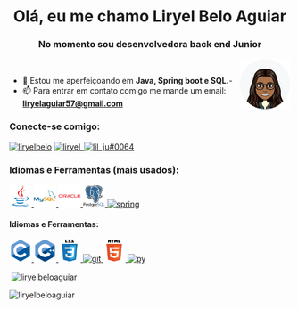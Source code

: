 <h1 align="center">Olá, eu me chamo Liryel Belo Aguiar</h1><h3 align="center">No momento sou desenvolvedora back end Junior</h3>

<img width="18%" align="right" src="https://github.com/liryelbeloaguiar/Avatar_Do_Github/blob/main/20048676-101701039567_1-s5-v1.png" >
</br>


- 🌱 Estou me aperfeiçoando em **Java, Spring boot e SQL.**- 
- 📫 Para entrar em contato comigo me mande um email: **liryelaguiar57@gmail.com**



<h3 align="left">Conecte-se comigo: </h3>
<p align="left">
<a href="https://linkedin.com/in/liryelbelo" target="blank"><img align="center" src="https://raw.githubusercontent.com/rahuldkjain/github-profile-readme-generator/master/src/images/icons/Social/linked-in-alt.svg" alt="liryelbelo" height="30" width="40" /></a>
<a href="https://instagram.com/liryel_" target="blank"><img align="center" src="https://raw.githubusercontent.com/rahuldkjain/github-profile-readme-generator/master/src/images/icons/Social/instagram.svg" alt="liryel_" height="30" width="40" /></a><a href="https://discord.gg/lil_ju#0064" target="blank"><img align="center" src="https://raw.githubusercontent.com/rahuldkjain/github-profile-readme-generator/master/src/images/icons/Social/discord.svg" alt="lil_ju#0064" height="30" width="40" /></a>

</p>

<h3 align="left">Idiomas e Ferramentas (mais usados):</h3>
<a href="https://www.java.com" target="_blank" rel="noreferrer"> <img src="https://raw.githubusercontent.com/devicons/devicon/master/icons/java/java-original.svg" alt="java" width="40" height="40"/> </a> <a href="https://www.mysql.com/" target="_blank" rel="noreferrer"> <img src="https://raw.githubusercontent.com/devicons/devicon/master/icons/mysql/mysql-original-wordmark.svg" alt="mysql" width="40" height="40"/> </a> <a href="https://www.oracle.com/" target="_blank" rel="noreferrer"> <img src="https://raw.githubusercontent.com/devicons/devicon/master/icons/oracle/oracle-original.svg" alt="oracle" width="40" height="40"/> </a> <a href="https://www.postgresql.org" target="_blank" rel="noreferrer"> <img src="https://raw.githubusercontent.com/devicons/devicon/master/icons/postgresql/postgresql-original-wordmark.svg" alt="postgresql" width="40" height="40"/> </a> <a href="https://spring.io/" target="_blank" rel="noreferrer"> <img src="https://www.vectorlogo.zone/logos/springio/springio-icon.svg" alt="spring" width="40" height="40"/> </a>
</p>

<h4 align="left">Idiomas e Ferramentas:</h4>
<p align="left"> <a href="https://www.cprogramming.com/" target="_blank" rel="noreferrer"> <img src="https://raw.githubusercontent.com/devicons/devicon/master/icons/c/c-original.svg" alt="c" width="40" height="40"/> </a> <a href="https://www.w3schools.com/cpp/" target="_blank" rel="noreferrer"> <img src="https://raw.githubusercontent.com/devicons/devicon/master/icons/cplusplus/cplusplus-original.svg" alt="cplusplus" width="40" height="40"/> </a> <a href="https://www.w3schools.com/css/" target="_blank" rel="noreferrer"> <img src="https://raw.githubusercontent.com/devicons/devicon/master/icons/css3/css3-original-wordmark.svg" alt="css3" width="40" height="40"/> </a> <a href="https://git-scm.com/" target="_blank" rel="noreferrer"> <img src="https://www.vectorlogo.zone/logos/git-scm/git-scm-icon.svg" alt="git" width="40" height="40"/> </a> <a href="https://www.w3.org/html/" target="_blank" rel="noreferrer"> <img src="https://raw.githubusercontent.com/devicons/devicon/master/icons/html5/html5-original-wordmark.svg" alt="html5" width="40" height="40"/> </a> 
<a href="https://www.w3schools.com/python/default.asp" target="_blank" rel="noreferrer"> <img src="https://cdn.jsdelivr.net/gh/devicons/devicon/icons/python/python-original.svg" alt="py" width="40" height="40"/> </a> </p>

<p>&nbsp;<img align="center" src="https://github-readme-stats.vercel.app/api?username=liryelbeloaguiar&show_icons=true&theme=dark&locale=en" alt="liryelbeloaguiar" /></p><p><img align="center" src="https://github-readme-streak-stats.herokuapp.com/?user=liryelbeloaguiar&theme=dark" alt="liryelbeloaguiar" /></p>



